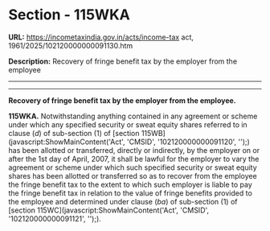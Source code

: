 # Section - 115WKA

**URL:** https://incometaxindia.gov.in/acts/income-tax act, 1961/2025/102120000000091130.htm

**Description:** Recovery of fringe benefit tax by the employer from the employee

---

****

**Recovery of fringe benefit tax by the employer from the employee.**

**115WKA.** Notwithstanding anything contained in any agreement or scheme under which any specified security or sweat equity shares referred to in clause (_d_) of sub-section (1) of [section 115WB](javascript:ShowMainContent\('Act', 'CMSID', '102120000000091120', ''\);) has been allotted or transferred, directly or indirectly, by the employer on or after the 1st day of April, 2007, it shall be lawful for the employer to vary the agreement or scheme under which such specified security or sweat equity shares has been allotted or transferred so as to recover from the employee the fringe benefit tax to the extent to which such employer is liable to pay the fringe benefit tax in relation to the value of fringe benefits provided to the employee and determined under clause (_ba_) of sub-section (1) of [section 115WC](javascript:ShowMainContent\('Act', 'CMSID', '102120000000091121', ''\);).